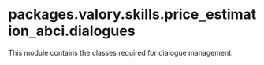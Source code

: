<a id="packages.valory.skills.price_estimation_abci.dialogues"></a>

# packages.valory.skills.price`_`estimation`_`abci.dialogues

This module contains the classes required for dialogue management.

